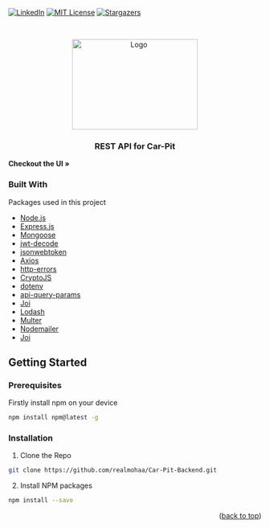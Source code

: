 <div id="top"></div>

<!-- PROJECT SHIELDS -->
[![LinkedIn][linkedin-shield]][linkedin-url]
[![MIT License][license-shield]][license-url]
[![Stargazers][stars-shield]][stars-url]

<!-- PROJECT LOGO -->
<br />
<div align="left">

<p align="center">
  <a href="https://github.com/realmohaa/Car-Pit-Backend">
    <img src="https://developers.redhat.com/sites/default/files/styles/article_feature/public/blog/2018/03/nodejs-new-pantone-black.png?itok=6B0P_YGU" width="250" height="180" alt="Logo"/>
  </a>
  <h3 align="center">REST API for Car-Pit</h3>
  <strong>Checkout the UI »</strong>
<a href="https://github.com/realmohaa/Car-Pit">
</a>
</p>

### Built With
Packages used in this project
* [Node.js](https://nodejs.org/en/)
* [Express.js](https://expressjs.com)
* [Mongoose](https://mongoosejs.com)
* [jwt-decode](https://www.npmjs.com/package/jwt-decode)
* [jsonwebtoken](https://www.npmjs.com/package/jsonwebtoken)
* [Axios](https://github.com/axios/axios)
* [http-errors](https://www.npmjs.com/package/http-errors)
* [CryptoJS](https://cryptojs.gitbook.io/docs/)
* [dotenv](https://github.com/motdotla/dotenv)
* [api-query-params](https://www.npmjs.com/package/api-query-params)
* [Joi](https://joi.dev/api/)
* [Lodash](https://lodash.com)
* [Multer](https://www.npmjs.com/package/multer)
* [Nodemailer](https://nodemailer.com/about/)
* [Joi](https://joi.dev/api/)
  
</div>

<!-- GETTING STARTED -->
## Getting Started
### Prerequisites
Firstly install npm on your device
```sh
npm install npm@latest -g
```
### Installation
1. Clone the Repo
```sh
git clone https://github.com/realmohaa/Car-Pit-Backend.git
```
2. Install NPM packages
```sh
npm install --save
```

<p align="right">(<a href="#top">back to top</a>)</p>

[license-url]: https://github.com/realmohaa/Car-Pit-Backend/master/LICENSE.txt
[license-shield]: https://img.shields.io/github/license/othneildrew/Best-README-Template.svg?style=for-the-badge
[linkedin-shield]: https://img.shields.io/badge/-LinkedIn-black.svg?style=for-the-badge&logo=linkedin&colorB=555
[linkedin-url]: https://www.linkedin.com/in/mohammed-abufarhana-023a74209/
[stars-shield]: https://img.shields.io/github/stars/othneildrew/Best-README-Template.svg?style=for-the-badge
[stars-url]: https://github.com/realmohaa/Car-Pit-Backend/stargazers